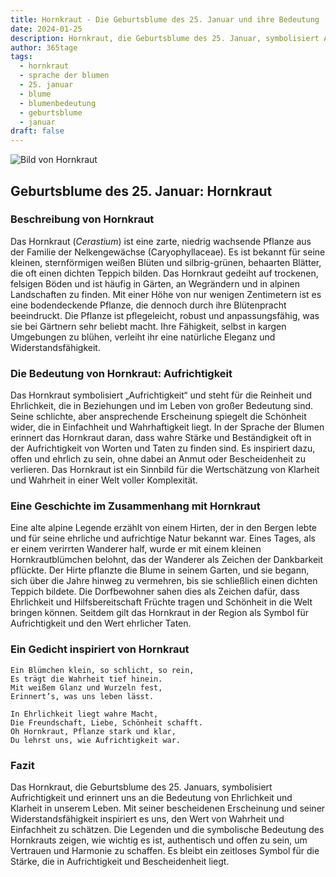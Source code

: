 ```yaml
---
title: Hornkraut - Die Geburtsblume des 25. Januar und ihre Bedeutung
date: 2024-01-25
description: Hornkraut, die Geburtsblume des 25. Januar, symbolisiert Aufrichtigkeit. Erfahre mehr über ihre Geschichte, Bedeutung und Symbolik in der Sprache der Blumen.
author: 365tage
tags:
  - hornkraut
  - sprache der blumen
  - 25. januar
  - blume
  - blumenbedeutung
  - geburtsblume
  - januar
draft: false
---
```


![Bild von Hornkraut](https://cdn.pixabay.com/photo/2019/05/12/19/11/downy-madarhur-4198805_1280.jpg#center)

## Geburtsblume des 25. Januar: Hornkraut

### Beschreibung von Hornkraut

Das Hornkraut (_Cerastium_) ist eine zarte, niedrig wachsende Pflanze aus der Familie der Nelkengewächse (Caryophyllaceae). Es ist bekannt für seine kleinen, sternförmigen weißen Blüten und silbrig-grünen, behaarten Blätter, die oft einen dichten Teppich bilden. Das Hornkraut gedeiht auf trockenen, felsigen Böden und ist häufig in Gärten, an Wegrändern und in alpinen Landschaften zu finden. Mit einer Höhe von nur wenigen Zentimetern ist es eine bodendeckende Pflanze, die dennoch durch ihre Blütenpracht beeindruckt. Die Pflanze ist pflegeleicht, robust und anpassungsfähig, was sie bei Gärtnern sehr beliebt macht. Ihre Fähigkeit, selbst in kargen Umgebungen zu blühen, verleiht ihr eine natürliche Eleganz und Widerstandsfähigkeit.

### Die Bedeutung von Hornkraut: Aufrichtigkeit

Das Hornkraut symbolisiert „Aufrichtigkeit“ und steht für die Reinheit und Ehrlichkeit, die in Beziehungen und im Leben von großer Bedeutung sind. Seine schlichte, aber ansprechende Erscheinung spiegelt die Schönheit wider, die in Einfachheit und Wahrhaftigkeit liegt. In der Sprache der Blumen erinnert das Hornkraut daran, dass wahre Stärke und Beständigkeit oft in der Aufrichtigkeit von Worten und Taten zu finden sind. Es inspiriert dazu, offen und ehrlich zu sein, ohne dabei an Anmut oder Bescheidenheit zu verlieren. Das Hornkraut ist ein Sinnbild für die Wertschätzung von Klarheit und Wahrheit in einer Welt voller Komplexität.

### Eine Geschichte im Zusammenhang mit Hornkraut

Eine alte alpine Legende erzählt von einem Hirten, der in den Bergen lebte und für seine ehrliche und aufrichtige Natur bekannt war. Eines Tages, als er einem verirrten Wanderer half, wurde er mit einem kleinen Hornkrautblümchen belohnt, das der Wanderer als Zeichen der Dankbarkeit pflückte. Der Hirte pflanzte die Blume in seinem Garten, und sie begann, sich über die Jahre hinweg zu vermehren, bis sie schließlich einen dichten Teppich bildete. Die Dorfbewohner sahen dies als Zeichen dafür, dass Ehrlichkeit und Hilfsbereitschaft Früchte tragen und Schönheit in die Welt bringen können. Seitdem gilt das Hornkraut in der Region als Symbol für Aufrichtigkeit und den Wert ehrlicher Taten.

### Ein Gedicht inspiriert von Hornkraut

```
Ein Blümchen klein, so schlicht, so rein,  
Es trägt die Wahrheit tief hinein.  
Mit weißem Glanz und Wurzeln fest,  
Erinnert’s, was uns leben lässt.  

In Ehrlichkeit liegt wahre Macht,  
Die Freundschaft, Liebe, Schönheit schafft.  
Oh Hornkraut, Pflanze stark und klar,  
Du lehrst uns, wie Aufrichtigkeit war.  
```

### Fazit

Das Hornkraut, die Geburtsblume des 25. Januars, symbolisiert Aufrichtigkeit und erinnert uns an die Bedeutung von Ehrlichkeit und Klarheit in unserem Leben. Mit seiner bescheidenen Erscheinung und seiner Widerstandsfähigkeit inspiriert es uns, den Wert von Wahrheit und Einfachheit zu schätzen. Die Legenden und die symbolische Bedeutung des Hornkrauts zeigen, wie wichtig es ist, authentisch und offen zu sein, um Vertrauen und Harmonie zu schaffen. Es bleibt ein zeitloses Symbol für die Stärke, die in Aufrichtigkeit und Bescheidenheit liegt.